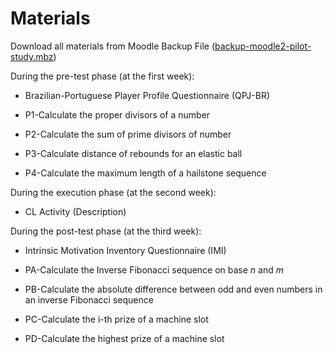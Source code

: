 Materials
=========

Download all materials from Moodle Backup File ([backup-moodle2-pilot-study.mbz](backup-moodle2-pilot-study.mbz))


During the pre-test phase (at the first week):

-   Brazilian-Portuguese Player Profile Questionnaire (QPJ-BR)

-   P1-Calculate the proper divisors of a number

-   P2-Calculate the sum of prime divisors of number

-   P3-Calculate distance of rebounds for an elastic ball

-   P4-Calculate the maximum length of a hailstone sequence

During the execution phase (at the second week):

-   CL Activity (Description)

During the post-test phase (at the third week):

-   Intrinsic Motivation Inventory Questionnaire (IMI)

-   PA-Calculate the Inverse Fibonacci sequence on base *n* and *m*

-   PB-Calculate the absolute difference between odd and even numbers in
    an inverse Fibonacci sequence

-   PC-Calculate the i-th prize of a machine slot

-   PD-Calculate the highest prize of a machine slot
